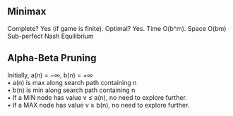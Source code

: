<h2>Minimax</h2>

Complete? Yes (if game is finite). Optimal? Yes. Time O(b^m). Space O(bm)<br>
Sub-perfect Nash Equilibrium

<h2>Alpha-Beta Pruning</h2>

Initially, a(n) = −∞, b(n) = +∞ <br>
• a(n) is max along search path containing n<br>
• b(n) is min along search path containing n<br>
• If a MIN node has value v ≤ a(n), no need to
explore further.<br>
• If a MAX node has value v ≥ b(n), no need to
explore further.
